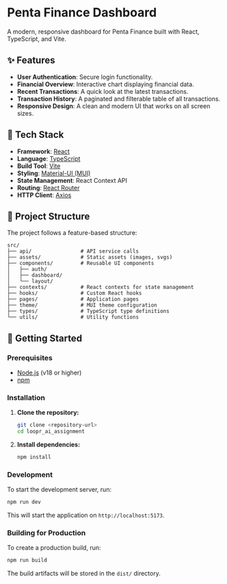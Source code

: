 # Penta Finance Dashboard

A modern, responsive dashboard for Penta Finance built with React, TypeScript, and Vite.

## ✨ Features

- **User Authentication**: Secure login functionality.
- **Financial Overview**: Interactive chart displaying financial data.
- **Recent Transactions**: A quick look at the latest transactions.
- **Transaction History**: A paginated and filterable table of all transactions.
- **Responsive Design**: A clean and modern UI that works on all screen sizes.

## 🚀 Tech Stack

- **Framework**: [React](https://reactjs.org/)
- **Language**: [TypeScript](https://www.typescriptlang.org/)
- **Build Tool**: [Vite](https://vitejs.dev/)
- **Styling**: [Material-UI (MUI)](https://mui.com/)
- **State Management**: React Context API
- **Routing**: [React Router](https.com/)
- **HTTP Client**: [Axios](https://axios-http.com/)

## 📂 Project Structure

The project follows a feature-based structure:

```
src/
├── api/                # API service calls
├── assets/             # Static assets (images, svgs)
├── components/         # Reusable UI components
│   ├── auth/
│   ├── dashboard/
│   └── layout/
├── contexts/           # React contexts for state management
├── hooks/              # Custom React hooks
├── pages/              # Application pages
├── theme/              # MUI theme configuration
├── types/              # TypeScript type definitions
└── utils/              # Utility functions
```

## 🏁 Getting Started

### Prerequisites

- [Node.js](https://nodejs.org/en/) (v18 or higher)
- [npm](https://www.npmjs.com/)

### Installation

1.  **Clone the repository:**
    ```bash
    git clone <repository-url>
    cd loopr_ai_assignment
    ```

2.  **Install dependencies:**
    ```bash
    npm install
    ```

### Development

To start the development server, run:

```bash
npm run dev
```

This will start the application on `http://localhost:5173`.

### Building for Production

To create a production build, run:

```bash
npm run build
```

The build artifacts will be stored in the `dist/` directory.


